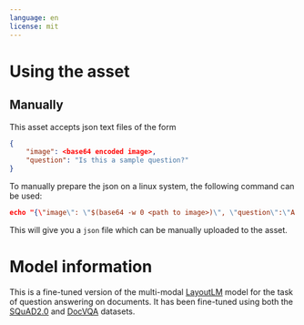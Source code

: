 ```yaml
---
language: en
license: mit
---
```


# Using the asset

## Manually

This asset accepts json text files of the form
```json
{
    "image": <base64 encoded image>,
    "question": "Is this a sample question?"
}
```
To manually prepare the json on a linux system, the following command can be used:
```json
echo "{\"image\": \"$(base64 -w 0 <path to image>)\", \"question\":\"A question?\"}" > /tmp/input.json
```
This will give you a `json` file which can be manually uploaded to the asset.

# Model information

This is a fine-tuned version of the multi-modal [LayoutLM](https://aka.ms/layoutlm) model for the task of question answering on documents. It has been fine-tuned using both the [SQuAD2.0](https://huggingface.co/datasets/squad_v2) and [DocVQA](https://www.docvqa.org/) datasets.
